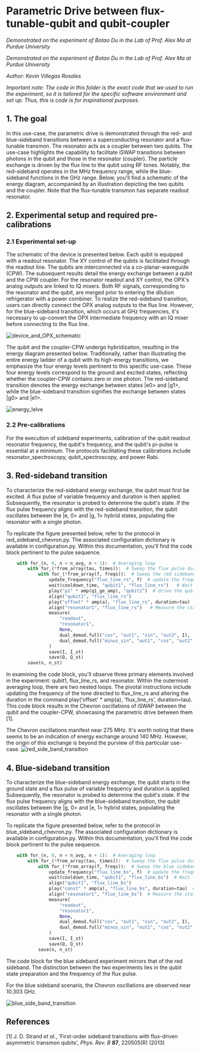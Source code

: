 # Parametric Drive between flux-tunable-qubit and qubit-coupler

*Demonstrated on the experiment of Botao Du in the Lab of Prof. Alex Ma at Purdue University*

*Demonstrated on the experiment of Botao Du in the Lab of Prof. Alex Ma at Purdue University*

_Author: Kevin Villegas Rosales_

_Important note: The code in this folder is the exact code that we used
to run the experiment, so it is tailored for the specific software environment
and set up. Thus, this is code is for inspirational purposes._

## 1. The goal

In this use-case, the parametric drive is demonstrated through the red- and blue-sideband transitions between a superconducting resonator and a flux-tunable transmon. The resonator acts as a coupler between two qubits. The use-case highlights the capability to facilitate iSWAP transitions between photons in the qubit and those in the resonator (coupler). The particle exchange is driven by the flux line to the qubit using RF tones. Notably, the red-sideband operates in the MHz frequency range, while the blue-sideband functions in the GHz range. Below, you'll find a schematic of the energy diagram, accompanied by an illustration depicting the two qubits and the coupler. Note that the flux-tunable transmon has separate readout resonator.

## 2. Experimental setup and required pre-calibrations

### 2.1 Experimental set-up

The schematic of the device is presented below. Each qubit is equipped with a readout resonator. The XY control of the qubits is facilitated through the readout line. The qubits are interconnected via a co-planar-waveguide (CPW). The subsequent results detail the energy exchange between a qubit and the CPW coupler. For the resonator readout and XY control, the OPX's analog outputs are linked to IQ mixers. Both RF signals, corresponding to the resonator and the qubit, are merged prior to entering the dilution refrigerator with a power combiner. To realize the red-sideband transition, users can directly connect the OPX analog outputs to the flux line. However, for the blue-sideband transition, which occurs at GHz frequencies, it's necessary to up-convert the OPX intermediate frequency with an IQ mixer before connecting to the flux line.

![device_and_OPX_schematic](device_and_OPX_schematic.png)

The qubit and the coupler-CPW undergo hybridization, resulting in the energy diagram presented below. Traditionally, rather than illustrating the entire energy ladder of a qubit with its high-energy transitions, we emphasize the four energy levels pertinent to this specific use-case. These four energy levels correspond to the ground and excited states, reflecting whether the coupler-CPW contains zero or one photon. The red-sideband transition denotes the energy exchange between states |e0> and |g1>, while the blue-sideband transition signifies the exchange between states |g0> and |e1>.

![energy_lelve](energy_level.png)

### 2.2 Pre-calibrations

For the execution of sideband experiments, calibration of the qubit readout resonator frequency, the qubit's frequency, and the qubit's pi-pulse is essential at a minimum. The protocols facilitating these calibrations include resonator_spectroscopy, qubit_spectroscopy, and power Rabi.

## 3. Red-sideband transition

To characterize the red-sideband energy exchange, the qubit must first be excited. A flux pulse of variable frequency and duration is then applied. Subsequently, the resonator is probed to determine the qubit's state. If the flux pulse frequency aligns with the red-sideband transition, the qubit oscillates between the |e, 0> and |g, 1> hybrid states, populating the resonator with a single photon.

To replicate the figure presented below, refer to the protocol in red_sideband_chevron.py. The associated configuration dictionary is available in configuration.py. Within this documentation, you'll find the code block pertinent to the pulse sequence.

```python
    with for_(n, 0, n < n_avg, n + 1):  # Averaging loop
        with for_(*from_array(tau, times)):  # Sweep the flux pulse duration
            with for_(*from_array(f, freqs)):  # Sweep the red sideband frequency
                update_frequency("flux_line_rs", f)  # update the frequency of the flux line
                wait(cooldown_time, "qubit1", "flux_line_rs")   # Wait for the qubit to decay
                play("pi" * amp(q1_ge_amp), "qubit1")  # drive the qubit to the |e> state
                align("qubit1", "flux_line_rs")  
                play("offset" * amp(a), "flux_line_rs", duration=tau)  # Play the red sideband after the qubit pulse with varying duration
                align("resonator1", "flux_line_rs")   # Measure the state of the resonator after the flux pulse
                measure(
                    "readout",
                    "resonator1",
                    None,
                    dual_demod.full("cos", "out1", "sin", "out2", I),
                    dual_demod.full("minus_sin", "out1", "cos", "out2", Q),
                )
                save(I, I_st)
                save(Q, Q_st)
        save(n, n_st)
```

In examining the code block, you'll observe three primary elements involved in the experiment: qubit1, flux_line_rs, and resonator. Within the outermost averaging loop, there are two nested loops. The pivotal instructions include updating the frequency of the tone directed to flux_line_rs and altering the duration in the command play('offset' * amp(a), 'flux_line_rs', duration=tau). This code block results in the Chevron oscillations of iSWAP between the qubit and the coupler-CPW, showcasing the parametric drive between them [1].


The Chevron oscillations manifest near 275 MHz. It's worth noting that there seems to be an indication of energy exchange around 140 MHz. However, the origin of this exchange is beyond the purview of this particular use-case.
![red_side_band_transition](red_sideband.svg)

## 4. Blue-sideband transition
To characterize the blue-sideband energy exchange, the qubit starts in the ground state and a flux pulse of variable frequency and duration is applied. Subsequently, the resonator is probed to determine the qubit's state. If the flux pulse frequency aligns with the blue-sideband transition, the qubit oscillates between the |g, 0> and |e, 1> hybrid states, populating the resonator with a single photon.

To replicate the figure presented below, refer to the protocol in blue_sideband_chevron.py. The associated configuration dictionary is available in configuration.py. Within this documentation, you'll find the code block pertinent to the pulse sequence.

```python
    with for_(n, 0, n < n_avg, n + 1):  # Averaging loop
        with for_(*from_array(tau, times)):  # Sweep the flux pulse duration
            with for_(*from_array(f, freqs)):  # Sweep the blue sideband intermediate frequency
                update_frequency("flux_line_bs", f)  # update the frequency of the flux line
                wait(cooldown_time, "qubit1", "flux_line_bs")  # Wait for the qubit to decay
                align("qubit1", "flux_line_bs")
                play("const" * amp(a), "flux_line_bs", duration=tau)  # Play the blue sideband after the qubit pulse with varying duration
                align("resonator1", "flux_line_bs")  # Measure the state of the resonator after the flux pulse
                measure(
                    "readout",
                    "resonator1",
                    None,
                    dual_demod.full("cos", "out1", "sin", "out2", I),
                    dual_demod.full("minus_sin", "out1", "cos", "out2", Q),
                )
                save(I, I_st)
                save(Q, Q_st)
            save(n, n_st)
```
The code block for the blue sideband experiment mirrors that of the red sideband. The distinction between the two experiments lies in the qubit state preparation and the frequency of the flux pulse.

For the blue sideband scenario, the Chevron oscillations are observed near 10.303 GHz.

![blue_side_band_transition](blue_sideband.svg)

## References

<a id="1">[1]</a> J. D. Strand *et al.*, 'First-order sideband transitions with flux-driven asymmetric transmon qubits', *Phys. Rev. B* **87**, 220505(R) (2013)